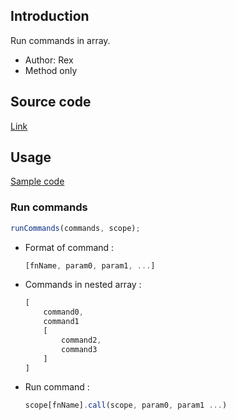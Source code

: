 ## Introduction

Run commands in array.

- Author: Rex
- Method only

## Source code

[Link](https://github.com/rexrainbow/phaser3-rex-notes/blob/master/plugins/runcommands/RunCommands.js)

## Usage

[Sample code](https://github.com/rexrainbow/phaser3-rex-notes/tree/master/examples/run-commands)

### Run commands

```javascript
runCommands(commands, scope);
```

- Format of command :
    ```javascript
    [fnName, param0, param1, ...]
    ```
- Commands in nested array :
    ```javascript
    [
        command0,
        command1
        [
            command2,
            command3
        ]
    ]
    ```
- Run command :
    ```javascript
    scope[fnName].call(scope, param0, param1 ...)
    ```